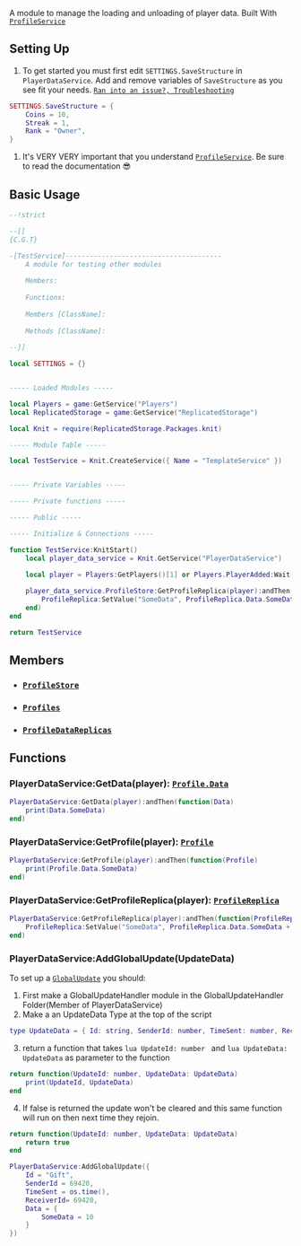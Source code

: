 A module to manage the loading and unloading of player data. Built With <a href="https://madstudioroblox.github.io/ProfileService/api/" target="_blank">`ProfileService`</a>

## Setting Up

1. To get started you must first edit `SETTINGS.SaveStructure` in `PlayerDataService`. Add and remove variables of `SaveStructure` as you see fit your needs. <a href="https://madstudioroblox.github.io/ProfileService/troubleshooting/" target="_blank">`Ran into an issue?, Troubleshooting`</a>
```lua
SETTINGS.SaveStructure = {
	Coins = 10,
	Streak = 1,
	Rank = "Owner",
}
```

1. It's VERY VERY important that you understand <a href="https://madstudioroblox.github.io/ProfileService/" target="_blank">`ProfileService`</a>. Be sure to read the documentation 😎
## Basic Usage
```lua
--!strict

--[[
{C.G.T}

-[TestService]---------------------------------------
	A module for testing other modules
	
	Members:
	
	Functions:
	
	Members [ClassName]:
	
	Methods [ClassName]:
	
--]]

local SETTINGS = {}


----- Loaded Modules -----

local Players = game:GetService("Players")
local ReplicatedStorage = game:GetService("ReplicatedStorage")

local Knit = require(ReplicatedStorage.Packages.knit)

----- Module Table -----

local TestService = Knit.CreateService({ Name = "TemplateService" })


----- Private Variables -----

----- Private functions -----

----- Public -----

----- Initialize & Connections -----

function TestService:KnitStart()
	local player_data_service = Knit.GetService("PlayerDataService")
	
	local player = Players:GetPlayers()[1] or Players.PlayerAdded:Wait()

	player_data_service.ProfileStore:GetProfileReplica(player):andThen(function(ProfileReplica)
		ProfileReplica:SetValue("SomeData", ProfileReplica.Data.SomeData + 100)
	end)
end

return TestService
```

## Members

- ### <a href="https://madstudioroblox.github.io/ProfileService/api/#profilestore" target="_blank">`ProfileStore`</a>
- ### <a href="https://madstudioroblox.github.io/ProfileService/api/#profile" target="_blank">`Profiles`</a>
- ### <a href="https://madstudioroblox.github.io/ReplicaService/api/#replica" target="_blank">`ProfileDataReplicas`</a>

## Functions

### PlayerDataService:GetData(player): <a href="https://madstudioroblox.github.io/ProfileService/api/#profiledata" target="_blank">`Profile.Data`</a>
```lua
PlayerDataService:GetData(player):andThen(function(Data)
	print(Data.SomeData)
end)
```

### PlayerDataService:GetProfile(player): <a href="https://madstudioroblox.github.io/ProfileService/api/#profile" target="_blank">`Profile`</a>
```lua
PlayerDataService:GetProfile(player):andThen(function(Profile)
	print(Profile.Data.SomeData)
end)
```

### PlayerDataService:GetProfileReplica(player): <a href="https://madstudioroblox.github.io/ReplicaService/api/#replica" target="_blank">`ProfileReplica`</a>
```lua
PlayerDataService:GetProfileReplica(player):andThen(function(ProfileReplica)
	ProfileReplica:SetValue("SomeData", ProfileReplica.Data.SomeData + 100)
end)
```

### PlayerDataService:AddGlobalUpdate(UpdateData)
To set up a <a href="https://madstudioroblox.github.io/ProfileService/api/#global-updates" target="_blank">`GlobalUpdate`</a> you should:

1. First make a GlobalUpdateHandler module in the GlobalUpdateHandler Folder(Member of PlayerDataService)
2. Make a an UpdateData Type at the top of the script
```lua
type UpdateData = { Id: string, SenderId: number, TimeSent: number, RecieverId: number, Data: {} }
```
3. return a function that takes ```lua UpdateId: number ``` and ```lua UpdateData: UpdateData``` as parameter to the function
```lua
return function(UpdateId: number, UpdateData: UpdateData)
	print(UpdateId, UpdateData)
end
```
4. If false is returned the update won't be cleared and this same function will run on then next time they rejoin.
```lua
return function(UpdateId: number, UpdateData: UpdateData)
	return true 
end

```
```lua
PlayerDataService:AddGlobalUpdate({
	Id = "Gift",
	SenderId = 69420,
	TimeSent = os.time(),
	ReceiverId= 69420,
	Data = {
		SomeData = 10
	} 
})
```